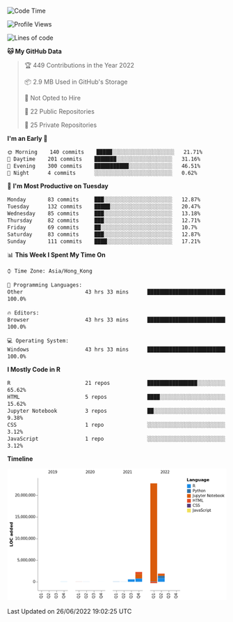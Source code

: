 

<!--**wt12318/wt12318** is a ✨ _special_ ✨ repository because its `README.md` (this file) appears on your GitHub profile.-->

<!--START_SECTION:waka-->
![Code Time](http://img.shields.io/badge/Code%20Time-381%20hrs%2020%20mins-blue)

![Profile Views](http://img.shields.io/badge/Profile%20Views-10-blue)

![Lines of code](https://img.shields.io/badge/From%20Hello%20World%20I%27ve%20Written-27%20Million%20lines%20of%20code-blue)

**🐱 My GitHub Data** 

> 🏆 449 Contributions in the Year 2022
 > 
> 📦 2.9 MB Used in GitHub's Storage 
 > 
> 🚫 Not Opted to Hire
 > 
> 📜 22 Public Repositories 
 > 
> 🔑 25 Private Repositories  
 > 
**I'm an Early 🐤** 

```text
🌞 Morning    140 commits    █████░░░░░░░░░░░░░░░░░░░░   21.71% 
🌆 Daytime    201 commits    ███████░░░░░░░░░░░░░░░░░░   31.16% 
🌃 Evening    300 commits    ███████████░░░░░░░░░░░░░░   46.51% 
🌙 Night      4 commits      ░░░░░░░░░░░░░░░░░░░░░░░░░   0.62%

```
📅 **I'm Most Productive on Tuesday** 

```text
Monday       83 commits     ███░░░░░░░░░░░░░░░░░░░░░░   12.87% 
Tuesday      132 commits    █████░░░░░░░░░░░░░░░░░░░░   20.47% 
Wednesday    85 commits     ███░░░░░░░░░░░░░░░░░░░░░░   13.18% 
Thursday     82 commits     ███░░░░░░░░░░░░░░░░░░░░░░   12.71% 
Friday       69 commits     ██░░░░░░░░░░░░░░░░░░░░░░░   10.7% 
Saturday     83 commits     ███░░░░░░░░░░░░░░░░░░░░░░   12.87% 
Sunday       111 commits    ████░░░░░░░░░░░░░░░░░░░░░   17.21%

```


📊 **This Week I Spent My Time On** 

```text
⌚︎ Time Zone: Asia/Hong_Kong

💬 Programming Languages: 
Other                    43 hrs 33 mins      █████████████████████████   100.0%

🔥 Editors: 
Browser                  43 hrs 33 mins      █████████████████████████   100.0%

💻 Operating System: 
Windows                  43 hrs 33 mins      █████████████████████████   100.0%

```

**I Mostly Code in R** 

```text
R                        21 repos            ████████████████░░░░░░░░░   65.62% 
HTML                     5 repos             ████░░░░░░░░░░░░░░░░░░░░░   15.62% 
Jupyter Notebook         3 repos             ██░░░░░░░░░░░░░░░░░░░░░░░   9.38% 
CSS                      1 repo              ░░░░░░░░░░░░░░░░░░░░░░░░░   3.12% 
JavaScript               1 repo              ░░░░░░░░░░░░░░░░░░░░░░░░░   3.12%

```


**Timeline**

![Chart not found](https://raw.githubusercontent.com/wt12318/wt12318/main/charts/bar_graph.png) 


 Last Updated on 26/06/2022 19:02:25 UTC
<!--END_SECTION:waka-->


